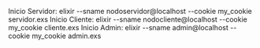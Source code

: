 Inicio Servidor: elixir --sname nodoservidor@localhost --cookie my_cookie servidor.exs
Inicio Cliente: elixir --sname nodocliente@localhost --cookie my_cookie cliente.exs
Inicio Admin: elixir --sname admin@localhost --cookie my_cookie admin.exs
